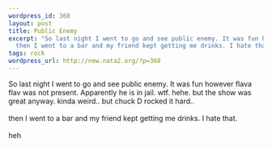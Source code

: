 ```yaml
--- 
wordpress_id: 368
layout: post
title: Public Enemy
excerpt: "So last night I went to go and see public enemy. It was fun however flava flav was not present. Apparently he is in jail. wtf. hehe. but the show was great anyway. kinda weird.. but chuck D rocked it hard..\r\n\
  then I went to a bar and my friend kept getting me drinks. I hate that. "
tags: rock
wordpress_url: http://new.nata2.org/?p=368
---
```

So last night I went to go and see public enemy. It was fun however flava flav was not present. Apparently he is in jail. wtf. hehe. but the show was great anyway. kinda weird.. but chuck D rocked it hard..<br>
<br>
then I went to a bar and my friend kept getting me drinks. I hate that.<br>
<br>
heh
